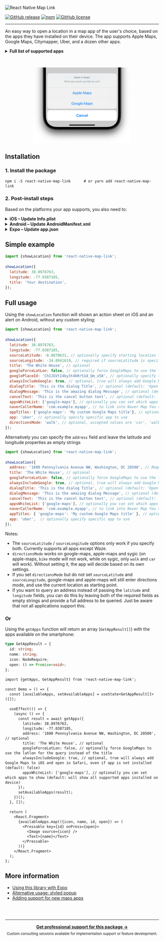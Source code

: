 ![React Native Map Link](https://lowcdn.com/2x/8f2/3ab63c0fe3f9-00fb302c20/banner.svg)

[![GitHub release](https://img.shields.io/npm/v/react-native-map-link.svg)](https://www.npmjs.com/package/react-native-map-link)
[![npm](https://img.shields.io/npm/dm/react-native-map-link.svg)](https://www.npmjs.com/package/react-native-map-link)
[![GitHub license](https://img.shields.io/github/license/flexible-agency/react-native-map-link.svg)](https://github.com/flexible-agency/react-native-map-link/blob/master/LICENSE)

---

An easy way to open a location in a map app of the user's choice, based on the apps they have installed
on their device. The app supports Apple Maps, Google Maps, Citymapper, Uber, and a dozen other apps.

<details>
<summary><strong>Full list of supported apps</strong></summary>

- Apple Maps – `apple-maps`
- Google Maps – `google-maps`
- Citymapper – `citymapper`
- Uber – `uber`
- Lyft – `lyft`
- The Transit App – `transit`
- TruckMap – `truckmap`
- Waze – `waze`
- Yandex.Navi – `yandex`
- Moovit – `moovit`
- Yandex Taxi – `yandex-taxi`
- Yandex Maps – `yandex-maps`
- Kakao Map – `kakaomap`
- TMAP - `tmap`
- Mapy.cz – `mapycz`
- Maps.me – `maps-me`
- OsmAnd - `osmand`
- Gett - `gett`
- Naver Map - `navermap`
- 2GIS - `dgis`
- Liftago - `liftago`
- Petal Maps - `petalmaps` (Android only)
- Sygic - `sygic`

</details>

<br /><p align="center">
<img src="./docs/example.png" alt="Example screenshot" width="320" />

</p>

## Installation

### 1. Install the package

```shell
npm i -S react-native-map-link      # or yarn add react-native-map-link
```

### 2. Post-install steps

Based on the platforms your app supports, you also need to:

<details id="iOSPostInstall">
<summary><strong>iOS – Update Info.plist</strong></summary>

To allow your app to detect if any of the directions apps are installed, an extra step is required on iOS. Your app needs to provide the `LSApplicationQueriesSchemes` key inside `ios/{my-project}/Info.plist` to specify the URL schemes with which the app can interact.

Just add this in your `Info.plist` depending on which apps you'd like to support. Omitting these might mean that the library can't detect some of the maps apps installed by the user.

```xml
<key>LSApplicationQueriesSchemes</key>
<array>
    <string>comgooglemaps</string>
    <string>citymapper</string>
    <string>uber</string>
    <string>lyft</string>
    <string>transit</string>
    <string>truckmap</string>
    <string>waze</string>
    <string>yandexnavi</string>
    <string>moovit</string>
    <string>yandextaxi</string>
    <string>yandexmaps</string>
    <string>kakaomap</string>
    <string>tmap</string>
    <string>szn-mapy</string>
    <string>mapsme</string>
    <string>osmandmaps</string>
    <string>gett</string>
    <string>nmap</string>
    <string>dgis</string>
    <string>lftgpas</string>
    <string>sygic</string>
</array>
```

Using Expo? [Read the instructions](docs/expo.md) to make it work on iOS.

</details>

<details id="androidPostInstall">
<summary><strong>Android – Update AndroidManifest.xml</strong></summary>

When switching to Android 11/Android SDK 30 (i.e. using Expo SDK 41), this library doesn't work out of the box anymore. The reason is the new [Package Visibilty](https://developer.android.com/training/package-visibility) security feature. We'll have to update our `AndroidManifest.xml` to explicitly allow querying for other apps.

You can do so by coping the `<queries>` statement below, and pasting it in the top level of your AndroidManifest (i.e. within the `<manifest> ... </manifest>`).

```xml
<queries>
  <intent>
    <action android:name="android.intent.action.VIEW" />
    <data android:scheme="http"/>
  </intent>
  <intent>
    <action android:name="android.intent.action.VIEW" />
    <data android:scheme="https"/>
  </intent>
  <intent>
    <action android:name="android.intent.action.VIEW" />
    <data android:scheme="geo" />
  </intent>
  <intent>
    <action android:name="android.intent.action.VIEW" />
    <data android:scheme="google.navigation" />
  </intent>
  <intent>
    <action android:name="android.intent.action.VIEW" />
    <data android:scheme="applemaps" />
  </intent>
  <intent>
    <action android:name="android.intent.action.VIEW" />
    <data android:scheme="citymapper" />
  </intent>
  <intent>
    <action android:name="android.intent.action.VIEW" />
    <data android:scheme="uber" />
  </intent>
  <intent>
    <action android:name="android.intent.action.VIEW" />
    <data android:scheme="lyft" />
  </intent>
  <intent>
    <action android:name="android.intent.action.VIEW" />
    <data android:scheme="transit" />
  </intent>
  <intent>
    <action android:name="android.intent.action.VIEW" />
    <data android:scheme="truckmap" />
  </intent>
  <intent>
    <action android:name="android.intent.action.VIEW" />
    <data android:scheme="waze" />
  </intent>
  <intent>
    <action android:name="android.intent.action.VIEW" />
    <data android:scheme="yandexnavi" />
  </intent>
  <intent>
    <action android:name="android.intent.action.VIEW" />
    <data android:scheme="moovit" />
  </intent>
  <intent>
    <action android:name="android.intent.action.VIEW" />
    <data android:scheme="yandexmaps://maps.yandex." />
  </intent>
  <intent>
    <action android:name="android.intent.action.VIEW" />
    <data android:scheme="yandextaxi" />
  </intent>
  <intent>
    <action android:name="android.intent.action.VIEW" />
    <data android:scheme="kakaomap" />
  </intent>
    <intent>
    <action android:name="android.intent.action.VIEW" />
    <data android:scheme="tmap" />
  </intent>
  <intent>
    <action android:name="android.intent.action.VIEW" />
    <data android:scheme="mapycz" />
  </intent>
  <intent>
    <action android:name="android.intent.action.VIEW" />
    <data android:scheme="mapsme" />
  </intent>
  <intent>
    <action android:name="android.intent.action.VIEW" />
    <data android:scheme="osmand.geo" />
  </intent>
  <intent>
    <action android:name="android.intent.action.VIEW" />
    <data android:scheme="gett" />
  </intent>
  <intent>
    <action android:name="android.intent.action.VIEW" />
    <data android:scheme="nmap" />
  </intent>
  <intent>
    <action android:name="android.intent.action.VIEW" />
    <data android:scheme="dgis" />
  </intent>
  <intent>
    <action android:name="android.intent.action.VIEW" />
    <data android:scheme="lftgpas" />
  </intent>
  <intent>
    <action android:name="android.intent.action.VIEW" />
    <data android:scheme="petalmaps" />
  </intent>
  <intent>
    <action android:name="android.intent.action.VIEW" />
    <data android:scheme="com.sygic.aura" />
  </intent>
</queries>
```

If you're running into a 'unexpected element `<queries>` found in `<manifest>`' error, make sure you have an updated version of Gradle in your `android/build.gradle` file:

```java
classpath("com.android.tools.build:gradle:3.5.4")
```

More info [here](https://stackoverflow.com/a/67383641/1129689).

</details>

<details>
<summary><strong>Expo – Update app.json</strong></summary>

[Read the instructions here](docs/expo.md)

</details>

## Simple example

```js
import {showLocation} from 'react-native-map-link';

showLocation({
  latitude: 38.8976763,
  longitude: -77.0387185,
  title: 'Your destination',
});
```

## Full usage

Using the `showLocation` function will shown an action sheet on iOS and an alert on Android, without any custom styling:

```js
import {showLocation} from 'react-native-map-link';

showLocation({
  latitude: 38.8976763,
  longitude: -77.0387185,
  sourceLatitude: -8.0870631, // optionally specify starting location for directions
  sourceLongitude: -34.8941619, // required if sourceLatitude is specified
  title: 'The White House', // optional 
  googleForceLatLon: false, // optionally force GoogleMaps to use the latlon for the query instead of the title
  googlePlaceId: 'ChIJGVtI4by3t4kRr51d_Qm_x58', // optionally specify the google-place-id
  alwaysIncludeGoogle: true, // optional, true will always add Google Maps to iOS and open in Safari, even if app is not installed (default: false)
  dialogTitle: 'This is the dialog Title', // optional (default: 'Open in Maps')
  dialogMessage: 'This is the amazing dialog Message', // optional (default: 'What app would you like to use?')
  cancelText: 'This is the cancel button text', // optional (default: 'Cancel')
  appsWhiteList: ['google-maps'], // optionally you can set which apps to show (default: will show all supported apps installed on device)
  naverCallerName: 'com.example.myapp', // to link into Naver Map You should provide your appname which is the bundle ID in iOS and applicationId in android.
  appTitles: {'google-maps': 'My custom Google Maps title'}, // optionally you can override default app titles
  app: 'uber', // optionally specify specific app to use
  directionsMode: 'walk', // optional, accepted values are 'car', 'walk', 'public-transport' or 'bike'
});
```

Alternatively you can specify the `address` field and leave the latitude and longitude properties as empty strings 

```js
import {showLocation} from 'react-native-map-link';

showLocation({
  address: '1600 Pennsylvania Avenue NW, Washington, DC 20500', // Required if replacing latitude and longitude
  title: 'The White House', // optional
  googleForceLatLon: false, // optionally force GoogleMaps to use the latlon for the query instead of the title
  alwaysIncludeGoogle: true, // optional, true will always add Google Maps to iOS and open in Safari, even if app is not installed (default: false)
  dialogTitle: 'This is the dialog Title', // optional (default: 'Open in Maps')
  dialogMessage: 'This is the amazing dialog Message', // optional (default: 'What app would you like to use?')
  cancelText: 'This is the cancel button text', // optional (default: 'Cancel')
  appsWhiteList: ['google-maps'], // optionally you can set which apps to show (default: will show all supported apps installed on device)
  naverCallerName: 'com.example.myapp', // to link into Naver Map You should provide your appname which is the bundle ID in iOS and applicationId in android.
  appTitles: { 'google-maps': 'My custom Google Maps title' }, // optionally you can override default app titles
  app: 'uber',  // optionally specify specific app to use
});
```

Notes:

- The `sourceLatitude` / `sourceLongitude` options only work if you specify both. Currently supports all apps except Waze.
- `directionsMode` works on google-maps, apple-maps and sygic (on apple-maps, `bike` mode will not work, while on sygic, only `walk` and `car` will work). Without setting it, the app will decide based on its own settings.
- If you set `directionsMode` but do not set `sourceLatitude` and `sourceLongitude`, google-maps and apple-maps will still enter directions mode, and use the current location as starting point.
- If you want to query an address instead of passing the `latitude` and `longitude` fields, you can do this by leaving both of the required fields as empty strings and provide a full address to be queried. Just be aware that not all applications support this.

### Or

Using the `getApps` function will return an array (`GetAppResult[]`) with the apps available on the smartphone:

```ts
type GetAppResult = {
  id: string;
  name: string;
  icon: NodeRequire;
  open: () => Promise<void>;
};
```

```tsx
import {getApps, GetAppResult} from 'react-native-map-link';

const Demo = () => {
  const [availableApps, setAvailableApps] = useState<GetAppResult[]>([]);

  useEffect(() => {
    (async () => {
      const result = await getApps({
        latitude: 38.8976763,
        longitude: -77.0387185,
        address: '1600 Pennsylvania Avenue NW, Washington, DC 20500', // optional 
        title: 'The White House', // optional
        googleForceLatLon: false, // optionally force GoogleMaps to use the latlon for the query instead of the title
        alwaysIncludeGoogle: true, // optional, true will always add Google Maps to iOS and open in Safari, even if app is not installed (default: false)
        appsWhiteList: ['google-maps'], // optionally you can set which apps to show (default: will show all supported apps installed on device)
      });
      setAvailableApps(result);
    })();
  }, []);

  return (
    <React.Fragment>
      {availableApps.map(({icon, name, id, open}) => (
        <Pressable key={id} onPress={open}>
          <Image source={icon} />
          <Text>{name}</Text>
        </Pressable>
      ))}
    </React.Fragment>
  );
};
```

## More information

- [Using this library with Expo](docs/expo.md)
- [Alternative usage: styled popup](docs/popup.md)
- [Adding support for new maps apps](docs/add-app.md)

<br /><br />

---

<div align="center">
	<b>
		<a href="https://schof.co/consulting/?utm_source=flexible-agency/react-native-map-link">Get professional support for this package →</a>
	</b>
	<br>
	<sub>
		Custom consulting sessions available for implementation support or feature development.
	</sub>
</div>

